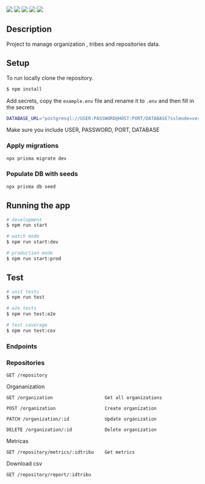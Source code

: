 <a><img src="https://img.shields.io/badge/Node-v18.16.0-blue"></a>
<a><img src="https://img.shields.io/badge/Nestjs-9.0.0-red"></a>
<a><img src="https://img.shields.io/badge/Prisma-ORM-brightgreen"></a>
<a><img src="https://img.shields.io/badge/Jest-testing-yellow"></a>
<a><img src="https://img.shields.io/badge/cockroachdb-DATABASE-blue"></a>


## Description

Project to manage organization , tribes and repositories data.


## Setup
To run locally clone the repository.

```bash
$ npm install
```

Add secrets, copy the `example.env` file and rename it to `.env` and then fill in the secrets
```bash
DATABASE_URL="postgresql://USER:PASSWORD@HOST:PORT/DATABASE?sslmode=verify-full?schema=public"
```

Make sure you include USER, PASSWORD, PORT, DATABASE

### Apply migrations
```bash
npx prisma migrate dev
```

### Populate DB with seeds
```bash
npx prisma db seed
```

## Running the app

```bash
# development
$ npm run start

# watch mode
$ npm run start:dev

# production mode
$ npm run start:prod
```

## Test

```bash
# unit tests
$ npm run test

# e2e tests
$ npm run test:e2e

# test coverage
$ npm run test:cov
```
### Endpoints
### Repositories
```http
GET /repository
```
Organanization

```http
GET /organization                   Get all organizations
```

```http
POST /organization                  Create organization
```

```http
PATCH /organization/:id             Update organization
```

```http
DELETE /organization/:id            Delete organization
```
Metricas

```http
GET /repository/metrics/:idtribu    Get metrics
```
Download csv
```http
GET /repository/report/:idtribu 
```
